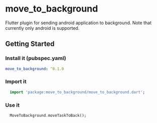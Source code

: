 # move_to_background

Flutter plugin for sending android application to background. Note that currently only android is supported.

## Getting Started

### Install it (pubspec.yaml)

```yaml
move_to_background: ^0.1.0
```

### Import it

```dart
  import 'package:move_to_background/move_to_background.dart';
```

### Use it

```dart
  MoveToBackground.moveTaskToBack();
```
